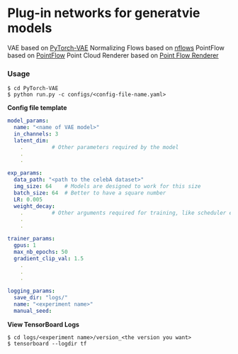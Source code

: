# Plug-in networks for generatvie models

VAE based on [PyTorch-VAE](https://github.com/AntixK/PyTorch-VAE/)
Normalizing Flows based on [nflows](https://github.com/bayesiains/nflows)
PointFlow based on [PointFlow](https://github.com/stevenygd/PointFlow)
Point Cloud Renderer based on [Point Flow Renderer](https://github.com/zekunhao1995/PointFlowRenderer)

### Usage
```
$ cd PyTorch-VAE
$ python run.py -c configs/<config-file-name.yaml>
```
**Config file template**
```yaml
model_params:
  name: "<name of VAE model>"
  in_channels: 3
  latent_dim: 
    .         # Other parameters required by the model
    .
    .

exp_params:
  data_path: "<path to the celebA dataset>"
  img_size: 64    # Models are designed to work for this size
  batch_size: 64  # Better to have a square number
  LR: 0.005
  weight_decay:
    .         # Other arguments required for training, like scheduler etc.
    .
    .

trainer_params:
  gpus: 1         
  max_nb_epochs: 50
  gradient_clip_val: 1.5
    .
    .
    .

logging_params:
  save_dir: "logs/"
  name: "<experiment name>"
  manual_seed: 
```

**View TensorBoard Logs**
```
$ cd logs/<experiment name>/version_<the version you want>
$ tensorboard --logdir tf
```

